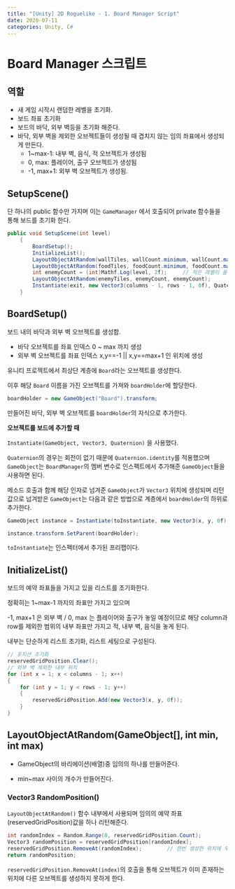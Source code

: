 ```yaml
---
title: "[Unity] 2D Roguelike - 1. Board Manager Script"
date: 2020-07-11
categories: Unity, C#
---
```


# Board Manager 스크립트

## 역할

- 새 게임 시작시 랜덤한 레벨을 초기화.
- 보드 좌표 초기화
- 보드의 바닥, 외부 벽등을 초기화 해준다.
- 바닥, 외부 벽을 제외한 오브젝트들이 생성될 때 겹치지 않는 임의 좌표에서 생성되게 만든다.
  - 1~max-1: 내부 벽, 음식, 적 오브젝트가 생성됨
  - 0, max: 플레이어, 출구 오브젝트가 생성됨
  - -1, max+1: 외부 벽 오브젝트가 생성됨.



## SetupScene()

단 하나의 public 함수만 가지며 이는 `GameManager` 에서 호출되어 private 함수들을 통해 보드를 초기화 한다.

```c#
public void SetupScene(int level)
    {
        BoardSetup();
        InitializeList();
        LayoutObjectAtRandom(wallTiles, wallCount.minimum, wallCount.maximum);
        LayoutObjectAtRandom(foodTiles, foodCount.minimum, foodCount.maximum);
        int enemyCount = (int)Mathf.Log(level, 2f);     // 적은 레벨이 올라감에 따라 log 만큼 증가.
        LayoutObjectAtRandom(enemyTiles, enemyCount, enemyCount);
        Instantiate(exit, new Vector3(columns - 1, rows - 1, 0f), Quaternion.identity);
    }
```



## BoardSetup()

보드 내의 바닥과 외부 벽 오브젝트를 생성함.

- 바닥 오브젝트를 좌표 인덱스 0 ~ max 까지 생성
- 외부 벽 오브젝트를 좌표 인덱스 x,y==-1 || x,y==max+1 인 위치에 생성

유니티 프로젝트에서 최상단 계층에 `Board`라는 오브젝트를 생성한다.

이후 해당 `Board` 이름을 가진 오브젝트를 가져와 `boardHolder`에 할당한다.

```c#
boardHolder = new GameObject("Board").transform;
```

만들어진 바닥, 외부 벽 오브젝트를 `boardHolder`의 자식으로 추가한다.

**오브젝트를 보드에 추가할 때**

`Instantiate(GameObject, Vector3, Quaternion)` 을 사용했다.

`Quaternion`의 경우는 회전이 없기 때문에 `Quaternion.identity`를 적용했으며 `GameObject`는 `BoardManager`의 멤버 변수로 인스펙트에서 추가해준 `GameObject`들을 사용하면 된다.

메소드 호출과 함께 해당 인자로 넘겨준 `GameObject`가 `Vector3` 위치에 생성되며 리턴값으로 넘겨받은 `GameObject`는 다음과 같은 방법으로 계층에서 `boardHolder`의 하위로 추가한다.

```c#
GameObject instance = Instantiate(toInstantiate, new Vector3(x, y, 0f), Quaternion.identity) as GameObject;

instance.transform.SetParent(boardHolder);
```

`toInstantiate`는 인스펙터에서 추가된 프리팹이다.



## InitializeList()

보드의 예약 좌표들을 가지고 있을 리스트를 초기화한다.

정확히는 1~max-1 까지의 좌표만 가지고 있으며

-1, max+1 은 외부 벽 / 0, max 는 플레이어와 출구가 놓일 예정이므로 해당 column과 row를 제외한 범위의 내부 좌표만 가지고 적, 내부 벽, 음식을 놓게 된다.

내부는 단순하게 리스트 초기화, 리스트 세팅으로 구성된다.

```c#
// 포지션 초기화
reservedGridPosition.Clear();
// 외부 벽 제외한 내부 위치
for (int x = 1; x < columns - 1; x++)
{
    for (int y = 1; y < rows - 1; y++)
    {
        reservedGridPosition.Add(new Vector3(x, y, 0f));
    }
}
```

## LayoutObjectAtRandom(GameObject[], int min, int max)

- GameObject의 바리에이션(배열)중 임의의 하나를 만들어준다.

- min~max 사이의 개수가 만들어진다.

### Vector3 RandomPosition()

`LayoutObjectAtRandom()`  함수 내부에서 사용되며 임의의 예약 좌표(reservedGridPosition)값을 하나 리턴해준다.

```c#
int randomIndex = Random.Range(0, reservedGridPosition.Count);
Vector3 randomPosition = reservedGridPosition[randomIndex];
reservedGridPosition.RemoveAt(randomIndex);        // 한번 생성한 위치에 두번 생성하지 못하도록 좌표 예약 리스트에서 제거.
return randomPosition;
```

`reservedGridPosition.RemoveAt(index)`의 호출을 통해 오브젝트가 이미 존재하는 위치에 다른 오브젝트를 생성하지 못하게 한다.